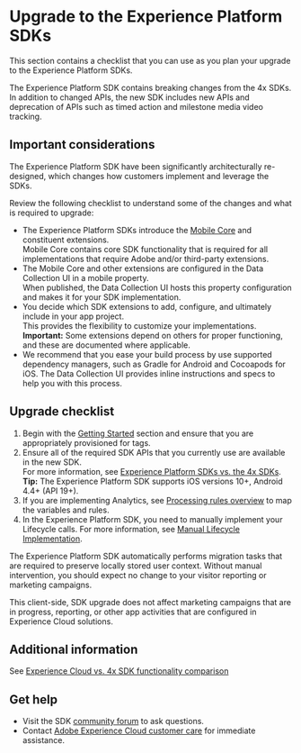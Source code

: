 # Upgrade to the Experience Platform SDKs

This section contains a checklist that you can use as you plan your upgrade to the Experience Platform SDKs.

<InlineAlert variant="info" slots="text"/>

The Experience Platform SDK contains breaking changes from the 4x SDKs.<br/>In addition to changed APIs, the new SDK includes new APIs and deprecation of APIs such as timed action and milestone media video tracking.

## Important considerations

The Experience Platform SDK have been significantly architecturally re-designed, which changes how customers implement and leverage the SDKs.

Review the following checklist to understand some of the changes and what is required to upgrade:

- The Experience Platform SDKs introduce the [Mobile Core](../mobile-core/index.md) and constituent extensions.<br/>Mobile Core contains core SDK functionality that is required for all implementations that require Adobe and/or third-party extensions.
- The Mobile Core and other extensions are configured in the Data Collection UI in a mobile property.<br/>When published, the Data Collection UI hosts this property configuration and makes it for your SDK implementation.
- You decide which SDK extensions to add, configure, and ultimately include in your app project.<br/>This provides the flexibility to customize your implementations.<br/>**Important:** Some extensions depend on others for proper functioning, and these are documented where applicable.
- We recommend that you ease your build process by use supported dependency managers, such as Gradle for Android and Cocoapods for iOS. The Data Collection UI provides inline instructions and specs to help you with this process.

## Upgrade checklist

1. Begin with the [Getting Started](../getting-started/create-a-mobile-property.md) section and ensure that you are appropriately provisioned for tags.
2. Ensure all of the required SDK APIs that you currently use are available in the new SDK.<br/>For more information, see [Experience Platform SDKs vs. the 4x SDKs](comparison.md).<br/>**Tip:** The Experience Platform SDK supports iOS versions 10+, Android 4.4+ (API 19+).
3. If you are implementing Analytics, see [Processing rules overview](https://experienceleague.adobe.com/docs/analytics/admin/admin-tools/processing-rules/processing-rules.html) to map the variables and rules.
4. In the Experience Platform SDK, you need to manually implement your Lifecycle calls. For more information, see [Manual Lifecycle Implementation](lifecycle.md).

The Experience Platform SDK automatically performs migration tasks that are required to preserve locally stored user context. Without manual intervention, you should expect no change to your visitor reporting or marketing campaigns.

<InlineAlert variant="info" slots="text"/>

This client-side, SDK upgrade does not affect marketing campaigns that are in progress, reporting, or other app activities that are configured in Experience Cloud solutions.

## Additional information

See [Experience Cloud vs. 4x SDK functionality comparison](comparison.md)

## Get help

- Visit the SDK [community forum](https://experienceleaguecommunities.adobe.com/t5/adobe-experience-platform/ct-p/adobe-experience-platform-community) to ask questions.
- Contact [Adobe Experience Cloud customer care](https://experienceleague.adobe.com/?support-solution=General#support) for immediate assistance.
